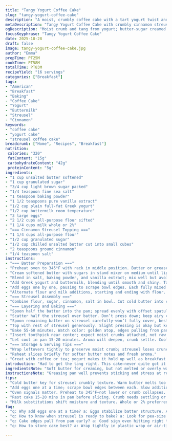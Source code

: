 ```yaml
---
title: "Tangy Yogurt Coffee Cake"
slug: "tangy-yogurt-coffee-cake"
description: "A moist, crumbly coffee cake with a tart yogurt twist and cinnamon streusel topping. Swapping half the milk for buttermilk adds tang and lifts the crumb. The streusel mixes dry and crumbly, topping the cake in generous layers. Butter and sugars creamed light and fluffy, eggs added slow, flour alternating with dairy keeps the batter light but structured. Oven preheated to 345°F; baking until toothpick comes out with few moist crumbs not wet. Resting after baking key to settle flavors and ease slicing. Streusel cinnamon aromatic, slightly salty to balance sweetness. Adapted ingredients for depth and moisture, tips on substitutions and spotting doneness from a cook who's tested many versions."
metaDescription: "Tangy Yogurt Coffee Cake with crumbly cinnamon streusel, Greek yogurt and buttermilk for moisture and tang. Golden, tender crumb with aromatic spice topping."
ogDescription: "Moist crumb and tang from yogurt; butter-sugar creamed light; cinnamon streusel crisp. Bake till golden top, edges pull slightly, streusel scent signals done."
focusKeyphrase: "Tangy Yogurt Coffee Cake"
date: 2025-10-28
draft: false
image: tangy-yogurt-coffee-cake.jpg
author: "Emma"
prepTime: PT25M
cookTime: PT58M
totalTime: PT83M
recipeYield: "16 servings"
categories: ["Breakfast"]
tags:
- "American"
- "Breakfast"
- "Baking"
- "Coffee Cake"
- "Yogurt"
- "Buttermilk"
- "Streusel"
- "Cinnamon"
keywords:
- "coffee cake"
- "yogurt cake"
- "streusel coffee cake"
breadcrumb: ["Home", "Recipes", "Breakfast"]
nutrition: 
 calories: "320"
 fatContent: "15g"
 carbohydrateContent: "42g"
 proteinContent: "5g"
ingredients:
- "1 cup unsalted butter softened"
- "1 cup granulated sugar"
- "3/4 cup light brown sugar packed"
- "1/4 teaspoon fine sea salt"
- "1 teaspoon baking powder"
- "1 1/2 teaspoons pure vanilla extract"
- "1/2 cup plain full-fat Greek yogurt"
- "1/2 cup buttermilk room temperature"
- "3 large eggs"
- "2 1/2 cups all-purpose flour sifted"
- "1 1/4 cups milk whole or 2%"
- "=== Cinnamon Streusel Topping ==="
- "1 1/4 cups all-purpose flour"
- "1/2 cup granulated sugar"
- "1/2 cup chilled unsalted butter cut into small cubes"
- "2 teaspoons ground cinnamon"
- "1/4 teaspoon salt"
instructions:
- "=== Batter Preparation ==="
- "Preheat oven to 345°F with rack in middle position. Butter or grease a 9x13 pan generously; no scraping corners later."
- "Cream softened butter with sugars in stand mixer on medium until light, pale, and fluffy, about 3-4 minutes. Listen for change in sound as air gets whipped in."
- "Blend in salt, baking powder, and vanilla extract; mix well but avoid overbeating to keep tender crumb."
- "Add Greek yogurt and buttermilk, blending until smooth and shiny. Tang from yogurt is key here; buttermilk adds balance and tenderness."
- "Add eggs one by one, pausing to scrape bowl edges. Each fully mixed before next. Don’t rush; eggs emulsify and stabilize batter structure."
- "Alternate flour and milk additions, starting and ending with flour. Mix low and slow or flour will toughen the cake. Stop as soon as no streaks remain."
- "=== Streusel Assembly ==="
- "Combine flour, sugar, cinnamon, salt in bowl. Cut cold butter into chunks adding to dry mix. Use pastry cutter or two forks to break butter into crumbly mix. Should be uneven clumps about pea-size, no butter melting. If topping feels wet, chill 10 minutes."
- "=== Layering and Baking ==="
- "Spoon half the batter into the pan; spread evenly with offset spatula. Cramping or lumpy surface fine, just level-ish."
- "Scatter half the streusel over batter. Don’t press down; keep airy clumps."
- "Spoon remaining batter on streusel carefully—won’t fully cover, best left patchy for contrast."
- "Top with rest of streusel generously. Slight pressing is okay but keep crumbs loose for texture contrast."
- "Bake 55-60 minutes. Watch color: golden atop, edges pulling from pan, streusel deepening in cinnamon aroma."
- "Insert toothpick near center; expect moist crumbs attached, not raw batter. Resist overbaking; dry cake no fun."
- "Let cool in pan 15-20 minutes. Aroma will deepen, crumb settle. Cool further before slicing to avoid crumble falling apart."
- "=== Storage & Serving Tips ==="
- "Wrap leftovers tightly to preserve moist crumb; streusel loses crunch after 24 hours, so best fresh."
- "Reheat slices briefly for softer butter notes and fresh aroma."
- "Great with coffee or tea; yogurt makes it hold up well as breakfast or snack."
introduction: "Had to get the tang right. This cake—never quite got it with all milk. Yogurt and buttermilk combo does the trick. Butter and sugar beat light and fluffy; sugar’s not just sweet, it’s structure and crust. Flour and milk applied alternately; get the timing right or crumb gets heavy or gummy. Streusel? Cold butter, dry mix; crumbly not paste. Layering keeps textures distinct, batter doesn’t fully cover streusel on purpose. Oven cues important—golden browning with that cinnamon nut aroma says stop. Resting post-bake crucial; slicing right away turns crumb to mess. Tried substitutes, swapped milk with buttermilk and Greek yogurt for moisture with bite. Learned butter temperature impacts streusel texture. Long bake, slow cool, breadier crumb than quick cakes. Familiar coffee cake with my own tweaks."
ingredientsNote: "Soft butter for creaming, but not melted or overly warm; this traps air. Yogurt tang and moisture; can swap for sour cream but yogurt’s lighter, less fat. Buttermilk adds acidity to work with baking powder, gives better rise and tender crumb. Milk can be any fat %, but whole or 2% preferred for richness. Eggs stabilize batter, add moisture and richness; temperature matters for emulsion, so room temp eggs always. Flour sifted to avoid lumps, and too much flour toughens cake. Streusel butter must be cold for crumbly texture; if warm, mix becomes paste and bakes dense. Cinnamon and salt balance sweetness and add aroma. Substitutions: swap brown sugar with coconut sugar or maple syrup but expect texture shift; reduce liquid slightly with syrup. Use gluten-free flour blend for GF but lower rise and crumb will be more delicate."
instructionsNote: "Greasing pan well prevents sticking and stress at removal. Creaming butter and sugars incorporates air—longer beat, fluffier crumb; don’t skimp. Adding dry after wet in stages ensures even mixing, prevents overmixing or pockets of flour. Yogurt and buttermilk give tang and react with baking powder for lift. Eggs one at a time ensures full incorporation for batter stability. Streusel: use cutters or forks to keep butter cold and in pea-sized bits. Overmix makes paste. Layer half batter then streusel then rest batter then streusel for texture contrast and visible layers. Batter won’t fully cover streusel—this intentional. Visual cues dominate bake: edge shrinkage, golden top, cinnamon scent. Toothpick should emerge with moist crumbs, not wet batter. Resting cake lets moisture redistribute and streusel set to avoid crumble fall-apart. Slicing best with serrated knife; clean slices vs. torn crumb."
tips:
- "Cold butter key for streusel crumbly texture. Warm butter melts too fast, mix goes paste-like and bakes dense. Cut into chunks first. Use pastry cutter or forks. Clumps pea-size—not uniform crumbs but no big chunks. If wet, chill 10 mins, important for layering contrast and crisp topping."
- "Add eggs one at a time; scrape bowl edges between each. Slow addition stabilizes batter, emulsifies fats with dairy. Skip rushing or batter falls apart. Flour alternates with milk; start and end with flour. Mix low speed—overmix toughens crumb. Watch flour dust settle. Batter shiny, smooth signals ready."
- "Oven signals matter. Preheat to 345°F—not lower or crumb collapses. Bake 55-60 mins. Check color: golden top, edges pulling from pan. Cinnamon streusel smell deepens—aroma strong means bake approaching done. Toothpick test crucial: few moist crumbs cling but no wet batter. Overbake dries crumb, lose moist bite."
- "Rest cake 15-20 mins in pan before slicing. Crumb needs settling or slices crumble. Cool longer for cleaner cuts, use serrated knife to avoid tear. Wrap leftovers tight; streusel loses crunch after 1 day. Reheat slices short time to soften butter notes. Keep moist but no sog."
- "Milk substitutions shift moisture and texture. Whole or 2% preferred for richness. Buttermilk adds acidity for rise and tender crumb; yogurt provides tang plus moisture but lighter fat. Sour cream can swap for yogurt—use less for moisture. Brown sugar swap with coconut sugar or maple syrup changes texture, lowers rise; reduce liquid slightly with syrup."
faq:
- "q: Why add eggs one at a time? a: Eggs stabilize batter structure. Add slow. Emulsifies fat and dairy. Skip speed or batter breaks. Beats done texture. Not random."
- "q: How to know when streusel is ready to bake? a: Look for pea-size clumps not butter mix paste. Cool butter must stay solid. If crumbs too soft or wet, chill 10 minutes. Smell cinnamon but no melting butter smell."
- "q: Cake edges pull from pan early? a: Good sign oven hitting right temp. Means crust firming, crumb setting. Not drying yet. If too early and dry, oven hot or too low moisture. Adjust timings or temps next bake."
- "q: How to store cake best? a: Wrap tightly in plastic wrap or air-tight container. Keeps crumbs moist; streusel crisp lost after 24 hours. Refrigerate if warm kitchen; cover prevents drying. Reheat slices briefly restores softness."

---
```

